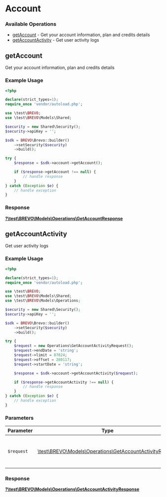 # Account


### Available Operations

* [getAccount](#getaccount) - Get your account information, plan and credits details
* [getAccountActivity](#getaccountactivity) - Get user activity logs

## getAccount

Get your account information, plan and credits details

### Example Usage

```php
<?php

declare(strict_types=1);
require_once 'vendor/autoload.php';

use \test\BREVO;
use \test\BREVO\Models\Shared;

$security = new Shared\Security();
$security->apiKey = '';

$sdk = BREVO\Brevo::builder()
    ->setSecurity($security)
    ->build();

try {
    $response = $sdk->account->getAccount();

    if ($response->getAccount !== null) {
        // handle response
    }
} catch (Exception $e) {
    // handle exception
}
```


### Response

**[?\test\BREVO\Models\Operations\GetAccountResponse](../../Models/Operations/GetAccountResponse.md)**


## getAccountActivity

Get user activity logs

### Example Usage

```php
<?php

declare(strict_types=1);
require_once 'vendor/autoload.php';

use \test\BREVO;
use \test\BREVO\Models\Shared;
use \test\BREVO\Models\Operations;

$security = new Shared\Security();
$security->apiKey = '';

$sdk = BREVO\Brevo::builder()
    ->setSecurity($security)
    ->build();

try {
    $request = new Operations\GetAccountActivityRequest();
    $request->endDate = 'string';
    $request->limit = 87824;
    $request->offset = 280117;
    $request->startDate = 'string';

    $response = $sdk->account->getAccountActivity($request);

    if ($response->getAccountActivity !== null) {
        // handle response
    }
} catch (Exception $e) {
    // handle exception
}
```

### Parameters

| Parameter                                                                                                       | Type                                                                                                            | Required                                                                                                        | Description                                                                                                     |
| --------------------------------------------------------------------------------------------------------------- | --------------------------------------------------------------------------------------------------------------- | --------------------------------------------------------------------------------------------------------------- | --------------------------------------------------------------------------------------------------------------- |
| `$request`                                                                                                      | [\test\BREVO\Models\Operations\GetAccountActivityRequest](../../Models/Operations/GetAccountActivityRequest.md) | :heavy_check_mark:                                                                                              | The request object to use for the request.                                                                      |


### Response

**[?\test\BREVO\Models\Operations\GetAccountActivityResponse](../../Models/Operations/GetAccountActivityResponse.md)**


